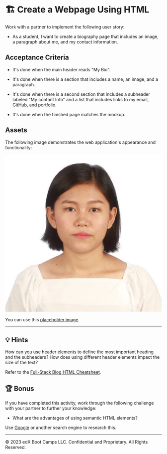 # 🏗️ Create a Webpage Using HTML

Work with a partner to implement the following user story:

* As a student, I want to create a biography page that includes an image, a paragraph about me, and my contact information.

## Acceptance Criteria

* It's done when the main header reads "My Bio".

* It's done when there is a section that includes a name, an image, and a paragraph.

* It's done when there is a second section that includes a subheader labeled "My contant Info" and a list that includes links to my email, GitHub, and portfolio.

* It's done when the finished page matches the mockup.

## Assets

The following image demonstrates the web application's appearance and functionality:

![Webpage titled "Student Bio" features "My Name" heading, a spot for an image and bio, and a "Contact Info" section.](./images/received_1153030915719313.jpeg)

You can use this [placeholder image](https://via.placeholder.com/200).

---

## 💡 Hints

How can you use header elements to define the most important heading and the subheaders? How does using different header elements impact the size of the text?

Refer to the [Full-Stack Blog HTML Cheatsheet](https://coding-boot-camp.github.io/full-stack/html/html-cheatsheet).

## 🏆 Bonus

If you have completed this activity, work through the following challenge with your partner to further your knowledge:

* What are the advantages of using semantic HTML elements?

Use [Google](https://www.google.com) or another search engine to research this.

---
© 2023 edX Boot Camps LLC. Confidential and Proprietary. All Rights Reserved.